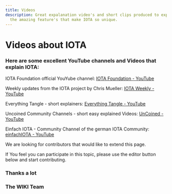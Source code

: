 ```yaml
---
title: Videos
description: Great expalanation video's and short clips produced to explain all
  the amazing feature's that make IOTA so unique.
---
```


# Videos about IOTA

### Here are some excellent YouTube channels and Videos that explain IOTA:


IOTA Foundation official YouYube channel: [IOTA Foundation - YouTube](https://www.youtube.com/c/iotafoundation)

Weekly updates from the IOTA project by Chris Mueller: [IOTA Weekly - YouTube](https://www.youtube.com/channel/UCfq6x\_5wCrXh0mUa-1iRX9g)

Everything Tangle - short explainers: [Everything Tangle - YouTube](https://www.youtube.com/channel/UCQaOR_QLI2tGceGAp3ZWfQw)

Uncoined Community Channels - short easy explained Videos: [UnCoined - YouTube](https://www.youtube.com/channel/UCtpz9oCJlMzviwSksDMNBLw)

Einfach IOTA - Community Channel of the german IOTA Community: [einfachIOTA - YouTube](https://www.youtube.com/channel/UClEhfr5oh-bbH42XoXO4Pqw)

We are looking for contributors that would like to extend this page.

If You feel you can participate in this topic, please use the editor button below and start contributing.

### Thanks a lot

### The WIKI Team
